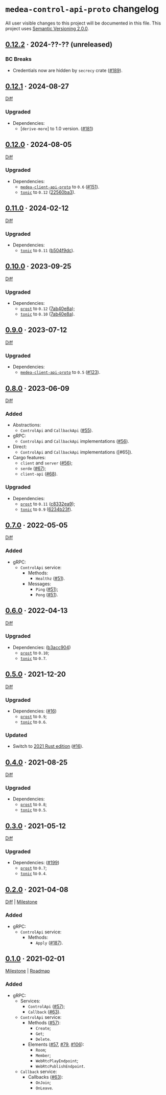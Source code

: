 `medea-control-api-proto` changelog
===================================

All user visible changes to this project will be documented in this file. This project uses [Semantic Versioning 2.0.0].




## [0.12.2] · 2024-??-?? (unreleased)
[0.12.2]: /../../tree/medea-control-api-proto-0.12.2/proto/control-api

### BC Breaks

- Credentials now are hidden by `secrecy` crate ([#189]). 

[#189]: /../../pull/189




## [0.12.1] · 2024-08-27
[0.12.1]: /../../tree/medea-control-api-proto-0.12.1/proto/control-api

[Diff](/../../compare/medea-control-api-proto-0.12.0...medea-control-api-proto-0.12.1)

### Upgraded

- Dependencies:
    - [`derive-more`] to 1.0 version. ([#181])

[#181]: /../../pull/181




## [0.12.0] · 2024-08-05
[0.12.0]: /../../tree/medea-control-api-proto-0.12.0/proto/control-api

[Diff](/../../compare/medea-control-api-proto-0.11.0...medea-control-api-proto-0.12.0)

### Upgraded

- Dependencies:
    - [`medea-client-api-proto`] to `0.6` ([#151]).
    - [`tonic`] to `0.12` ([22560ba3]).

[#151]: /../../pull/151
[22560ba3]: /../../commit/22560ba3d0d970c907c060231a5c6363d5c1dbfa




## [0.11.0] · 2024-02-12
[0.11.0]: /../../tree/medea-control-api-proto-0.11.0/proto/control-api

[Diff](/../../compare/medea-control-api-proto-0.10.0...medea-control-api-proto-0.11.0)

### Upgraded

- Dependencies:
    - [`tonic`] to `0.11` ([b504f9dc]).

[b504f9dc]: /../../commit/b504f9dc97451135e2138afabf67935e3bc53475




## [0.10.0] · 2023-09-25
[0.10.0]: /../../tree/medea-control-api-proto-0.10.0/proto/control-api

[Diff](/../../compare/medea-control-api-proto-0.9.0...medea-control-api-proto-0.10.0)

### Upgraded

- Dependencies:
    - [`prost`] to `0.12` ([7ab40e8a]);
    - [`tonic`] to `0.10` ([7ab40e8a]).

[7ab40e8a]: /../../commit/7ab40e8a48b4add3ddee31935f11dbcd09cecece




## [0.9.0] · 2023-07-12
[0.9.0]: /../../tree/medea-control-api-proto-0.9.0/proto/control-api

[Diff](/../../compare/medea-control-api-proto-0.8.0...medea-control-api-proto-0.9.0)

### Upgraded

- Dependencies:
    - [`medea-client-api-proto`] to `0.5` ([#123]).

[#123]: /../../pull/123




## [0.8.0] · 2023-06-09
[0.8.0]: /../../tree/medea-control-api-proto-0.8.0/proto/control-api

[Diff](/../../compare/medea-control-api-proto-0.7.0...medea-control-api-proto-0.8.0)

### Added

- Abstractions:
    - `ControlApi` and `CallbackApi` ([#55]).
- gRPC:
    - `ControlApi` and `CallbackApi` implementations ([#56]).
- Direct:
    - `ControlApi` and `CallbackApi` implementations ([#65]).
- Cargo features:
    - `client` and `server` ([#56]);
    - `serde` ([#67]);
    - `client-api` ([#68]).

### Upgraded

- Dependencies:
    - [`prost`] to `0.11` ([c8332ea9]);
    - [`tonic`] to `0.9` ([6234b23f]).

[#55]: /../../pull/55
[#56]: /../../pull/56
[#67]: /../../pull/67
[#68]: /../../pull/68
[6234b23f]: /../../commit/6234b23f66e81c0ce411dfb8cdf983eda51cd2ad
[c8332ea9]: /../../commit/c8332ea9b6310958549e750a5553294f894c2d7b




## [0.7.0] · 2022-05-05
[0.7.0]: /../../tree/medea-control-api-proto-0.7.0/proto/control-api

[Diff](/../../compare/medea-control-api-proto-0.6.0...medea-control-api-proto-0.7.0)

### Added

- gRPC:
    - `ControlApi` service:
        - Methods:
            - `Healthz` ([#51]).
        - Messages:
            - `Ping` ([#51]);
            - `Pong` ([#51]).

[#51]: /../../pull/51




## [0.6.0] · 2022-04-13
[0.6.0]: /../../tree/medea-control-api-proto-0.6.0/proto/control-api

[Diff](/../../compare/medea-control-api-proto-0.5.0...medea-control-api-proto-0.6.0)

### Upgraded

- Dependencies: ([b3acc904])
    - [`prost`] to `0.10`;
    - [`tonic`] to `0.7`.

[b3acc904]: /../../commit/b3acc904165329946d0efbf2f1e7bf9dff1271df




## [0.5.0] · 2021-12-20
[0.5.0]: /../../tree/medea-control-api-proto-0.5.0/proto/control-api

[Diff](/../../compare/medea-control-api-proto-0.4.0...medea-control-api-proto-0.5.0)

### Upgraded

- Dependencies: ([#16])
    - [`prost`] to `0.9`;
    - [`tonic`] to `0.6`.

### Updated

- Switch to [2021 Rust edition][012-1] ([#16]).

[#16]: /../../pull/16
[012-1]: https://doc.rust-lang.org/edition-guide/rust-2021/index.html




## [0.4.0] · 2021-08-25
[0.4.0]: /../../tree/medea-control-api-proto-0.4.0/proto/control-api

[Diff](/../../compare/a2ce6b92...medea-control-api-proto-0.4.0)

### Upgraded

- Dependencies:
    - [`prost`] to `0.8`;
    - [`tonic`] to `0.5`.




## [0.3.0] · 2021-05-12
[0.3.0]: https://github.com/instrumentisto/medea/tree/medea-control-api-proto-0.3.0/proto/control-api

[Diff](https://github.com/instrumentisto/medea/compare/medea-control-api-proto-0.2.0...medea-control-api-proto-0.3.0)

### Upgraded

- Dependencies: ([#199])
    - [`prost`] to `0.7`;
    - [`tonic`] to `0.4`.

[#199]: https://github.com/instrumentisto/medea/pull/199




## [0.2.0] · 2021-04-08
[0.2.0]: https://github.com/instrumentisto/medea/tree/medea-control-api-proto-0.2.0/proto/control-api

[Diff](https://github.com/instrumentisto/medea/compare/medea-control-api-proto-0.1.0...medea-control-api-proto-0.2.0) | [Milestone](https://github.com/instrumentisto/medea/milestone/2)

### Added

- gRPC:
    - `ControlApi` service:
        - Methods:
            - `Apply` ([#187]).

[#187]: https://github.com/instrumentisto/medea/pull/187




## [0.1.0] · 2021-02-01
[0.1.0]: https://github.com/instrumentisto/medea/tree/medea-control-api-proto-0.1.0/proto/control-api

[Milestone](https://github.com/instrumentisto/medea/milestone/2) | [Roadmap](https://github.com/instrumentisto/medea/issues/27)

### Added

- gRPC:
    - Services:
        - `ControlApi` ([#57]);
        - `Callback` ([#63]).
    - `ControlApi` service:
        - Methods ([#57]):
            - `Create`;
            - `Get`;
            - `Delete`.
        - Elements ([#57], [#79], [#106]):
            - `Room`;
            - `Member`;
            - `WebRtcPlayEndpoint`;
            - `WebRtcPublishEndpoint`.
    - `Callback` service:
        - Callbacks ([#63]):
            - `OnJoin`;
            - `OnLeave`.

[#57]: https://github.com/instrumentisto/medea/pull/57
[#63]: https://github.com/instrumentisto/medea/pull/63
[#79]: https://github.com/instrumentisto/medea/pull/79
[#106]: https://github.com/instrumentisto/medea/pull/106




[`derive_more`]: https://docs.rs/derive_more
[`medea-client-api-proto`]: https://docs.rs/medea-client-api-proto
[`prost`]: https://docs.rs/prost
[`tonic`]: https://docs.rs/tonic
[Semantic Versioning 2.0.0]: https://semver.org
